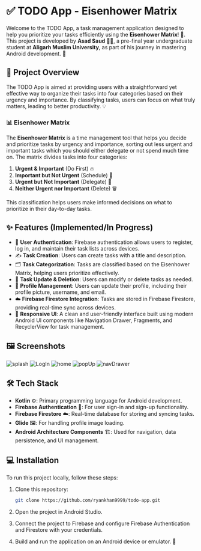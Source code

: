 # ✅ TODO App - Eisenhower Matrix

Welcome to the TODO App, a task management application designed to help you prioritize your tasks efficiently using the **Eisenhower Matrix**! 🎯. This project is developed by **Asad Saud** 👨‍💻, a pre-final year undergraduate student at **Aligarh Muslim University**, as part of his journey in mastering Android development. 📱

## 🚀 Project Overview

The TODO App is aimed at providing users with a straightforward yet effective way to organize their tasks into four categories based on their urgency and importance. By classifying tasks, users can focus on what truly matters, leading to better productivity. 💡

### 📊 Eisenhower Matrix

The **Eisenhower Matrix** is a time management tool that helps you decide and prioritize tasks by urgency and importance, sorting out less urgent and important tasks which you should either delegate or not spend much time on. The matrix divides tasks into four categories:
1. **Urgent & Important** (Do First) 🔥
2. **Important but Not Urgent** (Schedule) 📅
3. **Urgent but Not Important** (Delegate) 🤝
4. **Neither Urgent nor Important** (Delete) 🗑️

This classification helps users make informed decisions on what to prioritize in their day-to-day tasks.

## ✨ Features (Implemented/In Progress)

- 🔐 **User Authentication**: Firebase authentication allows users to register, log in, and maintain their task lists across devices.
- ✍️ **Task Creation**: Users can create tasks with a title and description.
- 🗂️ **Task Categorization**: Tasks are classified based on the Eisenhower Matrix, helping users prioritize effectively.
- 📝 **Task Update & Deletion**: Users can modify or delete tasks as needed.
- 👤 **Profile Management**: Users can update their profile, including their profile picture, username, and email.
- ☁️ **Firebase Firestore Integration**: Tasks are stored in Firebase Firestore, providing real-time sync across devices.
- 📱 **Responsive UI**: A clean and user-friendly interface built using modern Android UI components like Navigation Drawer, Fragments, and RecyclerView for task management.

## 🖼️ Screenshots 
![splash](https://github.com/user-attachments/assets/5afde338-b43e-4ff7-ba16-9b2273d5d490)
![LogIn](https://github.com/user-attachments/assets/5594b2ac-1b90-4b5f-9436-a93bd2f48bdb)
![home](https://github.com/user-attachments/assets/7ef80179-974d-4dab-ba77-289745b845de)
![popUp](https://github.com/user-attachments/assets/57a02079-599b-4dcb-8ab2-919f12c3c5a9)
![navDrawer](https://github.com/user-attachments/assets/681aed0d-2032-4683-a655-79f7bae021ce)



## 🛠️ Tech Stack

- **Kotlin** ⚙️: Primary programming language for Android development.
- **Firebase Authentication** 🔑: For user sign-in and sign-up functionality.
- **Firebase Firestore** ☁️: Real-time database for storing and syncing tasks.
- **Glide** 🖼️: For handling profile image loading.
- **Android Architecture Components** 🏗️: Used for navigation, data persistence, and UI management.

## 💻 Installation

To run this project locally, follow these steps:

1. Clone this repository:
   ```bash
   git clone https://github.com/ryankhan9999/todo-app.git

2. Open the project in Android Studio.

3. Connect the project to Firebase and configure Firebase Authentication and Firestore with your credentials.

4. Build and run the application on an Android device or emulator. 🚀
